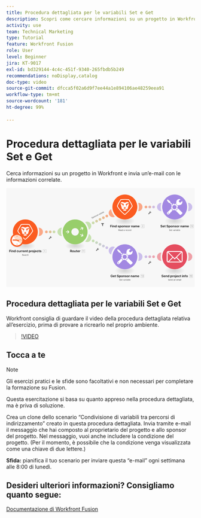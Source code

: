 ```yaml
---
title: Procedura dettagliata per le variabili Set e Get
description: Scopri come cercare informazioni su un progetto in Workfront e inviare un messaggio e-mail con le informazioni correlate in  [!DNL Adobe Workfront Fusion].
activity: use
team: Technical Marketing
type: Tutorial
feature: Workfront Fusion
role: User
level: Beginner
jira: KT-9017
exl-id: bd329144-4c4c-451f-9340-265fbdb5b249
recommendations: noDisplay,catalog
doc-type: video
source-git-commit: dfcca5f02a6d9f7ee44a1e894106ae48259eea91
workflow-type: tm+mt
source-wordcount: '181'
ht-degree: 99%

---
```


# Procedura dettagliata per le variabili Set e Get

Cerca informazioni su un progetto in Workfront e invia un’e-mail con le informazioni correlate.

![Immagine dello scenario Fusion](assets/universal-connectors-and-routing-8.png)

## Procedura dettagliata per le variabili Set e Get

Workfront consiglia di guardare il video della procedura dettagliata relativa all’esercizio, prima di provare a ricrearlo nel proprio ambiente.

>[!VIDEO](https://video.tv.adobe.com/v/335276/?quality=12&learn=on&enablevpops)


## Tocca a te

>[!NOTE]
>
>Gli esercizi pratici e le sfide sono facoltativi e non necessari per completare la formazione su Fusion.

Questa esercitazione si basa su quanto appreso nella procedura dettagliata, ma è priva di soluzione.

Crea un clone dello scenario “Condivisione di variabili tra percorsi di indirizzamento” creato in questa procedura dettagliata. Invia tramite e-mail il messaggio che hai composto al proprietario del progetto e allo sponsor del progetto. Nel messaggio, vuoi anche includere la condizione del progetto. (Per il momento, è possibile che la condizione venga visualizzata come una chiave di due lettere.)

**Sfida:** pianifica il tuo scenario per inviare questa “e-mail” ogni settimana alle 8:00 di lunedì.

## Desideri ulteriori informazioni? Consigliamo quanto segue:

[Documentazione di Workfront Fusion](https://experienceleague.adobe.com/en/docs/workfront-fusion/using/get-started-with-fusion/understand-workfront-fusion/workfront-fusion-overview)
